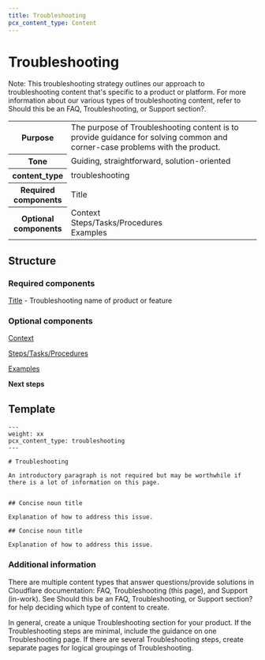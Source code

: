 ```yaml
---
title: Troubleshooting
pcx_content_type: Content
---
```


# Troubleshooting

Note: This troubleshooting strategy outlines our approach to troubleshooting content that's specific to a product or platform. For more information about our various types of troubleshooting content, refer to Should this be an FAQ, Troubleshooting, or Support section?.

<table>
    <tr>
        <th style="width:15%">Purpose</th>
        <td>The purpose of Troubleshooting content is to provide guidance for solving common and corner-case problems with the product.</td>
    </tr>
    <tr>
        <th>Tone</th>
        <td>Guiding, straightforward, solution-oriented</td>
    </tr>
    <tr>
        <th>content_type</th>
        <td>troubleshooting</td>
    </tr>
    <tr>
        <th>Required components</th>
        <td>Title</td>
    </tr>
    <tr>
        <th>Optional components</th>
        <td>Context<br/>Steps/Tasks/Procedures<br/>Examples</td>
    </tr>
</table>

## Structure

### Required components

[Title](/style-guide/content-strategy/documentation-content-strategy/component-attributes/titles/) - Troubleshooting name of product or feature

### Optional components

[Context](/style-guide/content-strategy/documentation-content-strategy/component-attributes/context/)

[Steps/Tasks/Procedures](/style-guide/content-strategy/documentation-content-strategy/component-attributes/steps-tasks-procedures/)

[Examples](/style-guide/content-strategy/documentation-content-strategy/component-attributes/examples/)

**Next steps**

## Template

```
---
weight: xx
pcx_content_type: troubleshooting
---
  
# Troubleshooting
 
An introductory paragraph is not required but may be worthwhile if there is a lot of information on this page.
  
   
## Concise noun title
  
Explanation of how to address this issue.
  
## Concise noun title
  
Explanation of how to address this issue.
```

### Additional information

There are multiple content types that answer questions/provide solutions in Cloudflare documentation: FAQ, Troubleshooting (this page), and Support (in-work). See Should this be an FAQ, Troubleshooting, or Support section? for help deciding which type of content to create.

In general, create a unique Troubleshooting section for your product. If the Troubleshooting steps are minimal, include the guidance on one Troubleshooting page. If there are several Troubleshooting steps, create separate pages for logical groupings of Troubleshooting.